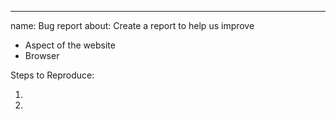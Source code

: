 ---
name: Bug report
about: Create a report to help us improve

- Aspect of the website
- Browser

Steps to Reproduce:

1. 
2. 